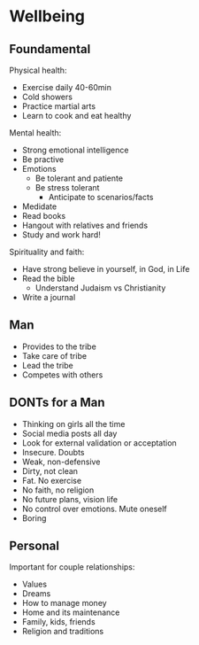 # Wellbeing

## Foundamental
Physical health:
- Exercise daily 40-60min
- Cold showers
- Practice martial arts
- Learn to cook and eat healthy

Mental health:
- Strong emotional intelligence
- Be practive
- Emotions
    - Be tolerant and patiente
    - Be stress tolerant
        - Anticipate to scenarios/facts
- Medidate
- Read books
- Hangout with relatives and friends
- Study and work hard!

Spirituality and faith:
- Have strong believe in yourself, in God, in Life
- Read the bible
    - Understand Judaism vs Christianity
- Write a journal

## Man
- Provides to the tribe
- Take care of tribe
- Lead the tribe
- Competes with others

## DONTs for a Man
- Thinking on girls all the time
- Social media posts all day
- Look for external validation or acceptation
- Insecure. Doubts
- Weak, non-defensive
- Dirty, not clean
- Fat. No exercise
- No faith, no religion
- No future plans, vision life
- No control over emotions. Mute oneself
- Boring

## Personal
Important for couple relationships:
- Values
- Dreams
- How to manage money
- Home and its maintenance
- Family, kids, friends
- Religion and traditions
